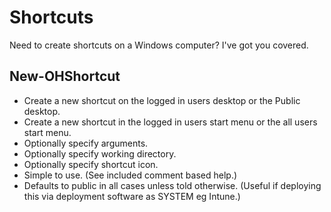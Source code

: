 # Shortcuts

Need to create shortcuts on a Windows computer?  I've got you covered.

## New-OHShortcut

- Create a new shortcut on the logged in users desktop or the Public desktop. 
- Create a new shortcut in the logged in users start menu or the all users start menu.
- Optionally specify arguments.
- Optionally specify working directory.
- Optionally specify shortcut icon.
- Simple to use. (See included comment based help.)
- Defaults to public in all cases unless told otherwise. (Useful if deploying this via deployment software as SYSTEM eg Intune.)
